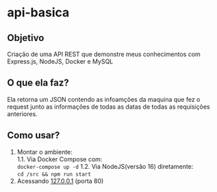 # api-basica

## Objetivo
Criação de uma API REST que demonstre meus conhecimentos com Express.js, NodeJS, Docker e MySQL

## O que ela faz?
Ela retorna um JSON contendo as infoamções da maquina que fez o request junto as informações de todas as datas de todas as requisições anteriores.

## Como usar?
1. Montar o ambiente:<br />
1.1. Via Docker Compose com:<br />
```docker-compose up -d```
1.2. Via NodeJS(versão 16) diretamente:<br />
```cd /src && npm run start```
2. Acessando [127.0.0.1](http://127.0.0.1/) (porta 80)

